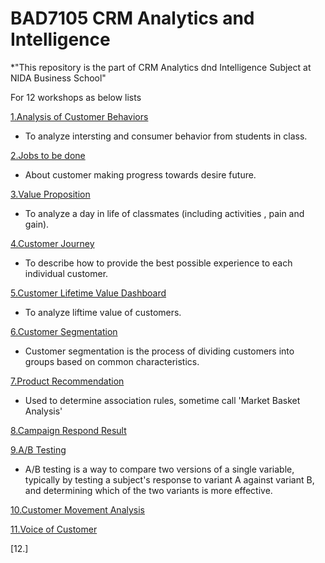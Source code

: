 # BAD7105 CRM Analytics and Intelligence 

*"This repository is the part of CRM Analytics dnd Intelligence Subject at NIDA Business School"

For 12 workshops as below lists 

 [1.Analysis of Customer Behaviors](https://github.com/Tubsamon/BADS7105-CRM/tree/main/Homework%2001%20-%20Analysis%20of%20Customer%20Behavior)
   - To analyze intersting and consumer behavior from students in class.
     
 [2.Jobs to be done](https://github.com/Tubsamon/BADS7105-CRM/tree/main/Homework%2002%20-%20Jobs%20To%20Be%20Done)
   - About customer making progress towards desire future.
   
 [3.Value Proposition](https://github.com/Tubsamon/BADS7105-CRM/tree/main/Homework%2003%20-%20Value%20Proposition)
   - To analyze a day in life of classmates (including activities , pain and gain). 
 
 [4.Customer Journey](https://github.com/Tubsamon/BADS7105-CRM/tree/main/Homework%2004%20-%20Customer%20Journey)
   - To describe how to provide the best possible experience to each individual customer.
 
 [5.Customer Lifetime Value Dashboard](https://github.com/Tubsamon/BADS7105-CRM/tree/main/Homework%2005%20-%20Customer%20Lifetime%20Value%20Dashboard)
   - To analyze liftime value of customers.
 
 [6.Customer Segmentation](https://github.com/Tubsamon/BADS7105-CRM/tree/main/Homework%2006-%20Customer%20Segmentation)
   - Customer segmentation is the process of dividing customers into groups based on common characteristics. 
 
 [7.Product Recommendation](https://github.com/Tubsamon/BADS7105-CRM/tree/main/Homework%2007%20-%20Product%20Recommendation)
  - Used to determine association rules, sometime call 'Market Basket Analysis'
 
 [8.Campaign Respond Result](https://github.com/Tubsamon/BADS7105-CRM/tree/main/Homework%2008%20-%20Campaign%20Respond%20Model)
 
 [9.A/B Testing](https://github.com/Tubsamon/BADS7105-CRM/tree/main/Homework%2009%20-%20AB%20Testing)
  - A/B testing is a way to compare two versions of a single variable, typically by testing a subject's response to variant A against variant B, and determining which of the two variants is more effective.
 
 [10.Customer Movement Analysis]()
 
 [11.Voice of Customer](https://github.com/Tubsamon/BADS7105-CRM/tree/main/Homework%2011%20%20-%20Voice%20of%20customer)
 
 [12.]
